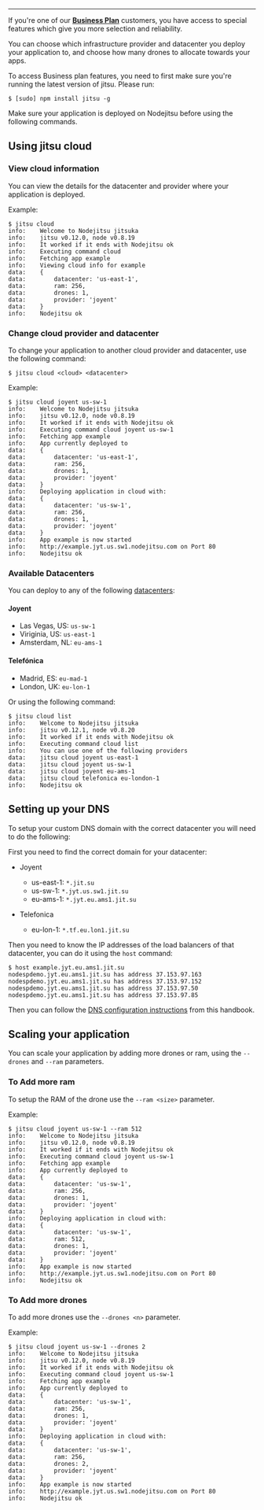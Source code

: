 <hr />

If you're one of our **[Business Plan](http://nodejitsu.com/paas/pricing)** customers, you have access to special features which give you more selection and reliability.

You can choose which infrastructure provider and datacenter you deploy your application to, and choose how many drones to allocate towards your apps.

To access Business plan features, you need to first make sure you're running the latest version of jitsu. Please run:

```
$ [sudo] npm install jitsu -g
```

Make sure your application is deployed on Nodejitsu before using the following commands.

## Using jitsu cloud


### View cloud information

You can view the details for the datacenter and provider where your application is deployed.

Example:

```
$ jitsu cloud
info:    Welcome to Nodejitsu jitsuka
info:    jitsu v0.12.0, node v0.8.19
info:    It worked if it ends with Nodejitsu ok
info:    Executing command cloud
info:    Fetching app example
info:    Viewing cloud info for example
data:    {
data:        datacenter: 'us-east-1',
data:        ram: 256,
data:        drones: 1,
data:        provider: 'joyent'
data:    }
info:    Nodejitsu ok
```

### Change cloud provider and datacenter

To change your application to another cloud provider and datacenter, use the following command:

```
$ jitsu cloud <cloud> <datacenter>
```

Example:

```
$ jitsu cloud joyent us-sw-1
info:    Welcome to Nodejitsu jitsuka
info:    jitsu v0.12.0, node v0.8.19
info:    It worked if it ends with Nodejitsu ok
info:    Executing command cloud joyent us-sw-1
info:    Fetching app example
info:    App currently deployed to
data:    {
data:        datacenter: 'us-east-1',
data:        ram: 256,
data:        drones: 1,
data:        provider: 'joyent'
data:    }
info:    Deploying application in cloud with:
data:    {
data:        datacenter: 'us-sw-1',
data:        ram: 256,
data:        drones: 1,
data:        provider: 'joyent'
data:    }
info:    App example is now started
info:    http://example.jyt.us.sw1.nodejitsu.com on Port 80
info:    Nodejitsu ok
```

### Available Datacenters
You can deploy to any of the following [datacenters](http://nodejitsu.com/paas/datacenters):

#### Joyent
* Las Vegas, US: ```us-sw-1```
* Viriginia, US: ```us-east-1```
* Amsterdam, NL: ```eu-ams-1```

#### Telefónica
* Madrid, ES: ```eu-mad-1```
* London, UK: ```eu-lon-1```

Or using the following command:

```
$ jitsu cloud list
info:    Welcome to Nodejitsu jitsuka
info:    jitsu v0.12.1, node v0.8.20
info:    It worked if it ends with Nodejitsu ok
info:    Executing command cloud list
info:    You can use one of the following providers
data:    jitsu cloud joyent us-east-1
data:    jitsu cloud joyent us-sw-1
data:    jitsu cloud joyent eu-ams-1
data:    jitsu cloud telefonica eu-london-1
info:    Nodejitsu ok
```

## Setting up your DNS
To setup your custom DNS domain with the correct datacenter you will need to do the following:

First you need to find the correct domain for your datacenter:

* Joyent

  * us-east-1: ```*.jit.su```
  * us-sw-1: ```*.jyt.us.sw1.jit.su```
  * eu-ams-1: ```*.jyt.eu.ams1.jit.su```

* Telefonica

  * eu-lon-1: ```*.tf.eu.lon1.jit.su```

Then you need to know the IP addresses of the load balancers of that datacenter, you can do it using the ``host`` command:

```
$ host example.jyt.eu.ams1.jit.su 
nodespdemo.jyt.eu.ams1.jit.su has address 37.153.97.163
nodespdemo.jyt.eu.ams1.jit.su has address 37.153.97.152
nodespdemo.jyt.eu.ams1.jit.su has address 37.153.97.50
nodespdemo.jyt.eu.ams1.jit.su has address 37.153.97.85
```

Then you can follow the [DNS configuration instructions](/features/dns) from this handbook.


## Scaling your application

You can scale your application by adding more drones or ram, using the ```--drones``` and ```--ram``` parameters.

### To Add more ram

To setup the RAM of the drone use the ```--ram <size>``` parameter.

Example:

```
$ jitsu cloud joyent us-sw-1 --ram 512
info:    Welcome to Nodejitsu jitsuka
info:    jitsu v0.12.0, node v0.8.19
info:    It worked if it ends with Nodejitsu ok
info:    Executing command cloud joyent us-sw-1
info:    Fetching app example
info:    App currently deployed to
data:    {
data:        datacenter: 'us-sw-1',
data:        ram: 256,
data:        drones: 1,
data:        provider: 'joyent'
data:    }
info:    Deploying application in cloud with:
data:    {
data:        datacenter: 'us-sw-1',
data:        ram: 512,
data:        drones: 1,
data:        provider: 'joyent'
data:    }
info:    App example is now started
info:    http://example.jyt.us.sw1.nodejitsu.com on Port 80
info:    Nodejitsu ok
```


### To Add more drones
To add more drones use the ```--drones <n>``` parameter.

Example:

```
$ jitsu cloud joyent us-sw-1 --drones 2
info:    Welcome to Nodejitsu jitsuka
info:    jitsu v0.12.0, node v0.8.19
info:    It worked if it ends with Nodejitsu ok
info:    Executing command cloud joyent us-sw-1
info:    Fetching app example
info:    App currently deployed to
data:    {
data:        datacenter: 'us-sw-1',
data:        ram: 256,
data:        drones: 1,
data:        provider: 'joyent'
data:    }
info:    Deploying application in cloud with:
data:    {
data:        datacenter: 'us-sw-1',
data:        ram: 256,
data:        drones: 2,
data:        provider: 'joyent'
data:    }
info:    App example is now started
info:    http://example.jyt.us.sw1.nodejitsu.com on Port 80
info:    Nodejitsu ok

```

[meta:title]: <> (Business Plan Features)